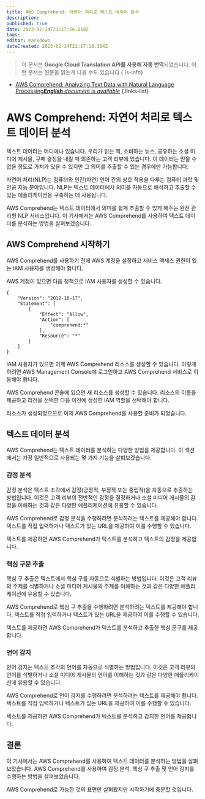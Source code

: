 ```yaml
---
title: AWS Comprehend: 자연어 처리로 텍스트 데이터 분석
description: 
published: true
date: 2023-02-14T21:17:26.018Z
tags: 
editor: markdown
dateCreated: 2023-02-14T21:17:18.354Z
---
```


> 이 문서는 **Google Cloud Translation API를 사용해 자동 번역**되었습니다.
어떤 문서는 원문을 읽는게 나을 수도 있습니다.{.is-info}



- [AWS Comprehend: Analyzing Text Data with Natural Language Processing***English** document is available*](/en/Knowledge-base/Cloud/aws-comprehend-analyzing-text-data-with-natural-language-processing)
{.links-list}



# AWS Comprehend: 자연어 처리로 텍스트 데이터 분석

텍스트 데이터는 어디에나 있습니다. 우리가 읽는 책, 소비하는 뉴스, 공유하는 소셜 미디어 게시물, 구매 결정을 내릴 때 의존하는 고객 리뷰에 있습니다. 이 데이터는 믿을 수 없을 정도로 가치가 있을 수 있지만 그 의미를 추출할 수 있는 경우에만 가능합니다.

자연어 처리(NLP)는 컴퓨터와 인간(자연) 언어 간의 상호 작용을 다루는 컴퓨터 과학 및 인공 지능 분야입니다. NLP는 텍스트 데이터에서 의미를 자동으로 해석하고 추출할 수 있는 애플리케이션을 구축하는 데 사용됩니다.

AWS Comprehend는 텍스트 데이터에서 의미를 쉽게 추출할 수 있게 해주는 완전 관리형 NLP 서비스입니다. 이 기사에서는 AWS Comprehend를 사용하여 텍스트 데이터를 분석하는 방법을 살펴보겠습니다.

## AWS Comprehend 시작하기

AWS Comprehend를 사용하기 전에 AWS 계정을 설정하고 서비스 액세스 권한이 있는 IAM 사용자를 생성해야 합니다.

AWS 계정이 있으면 다음 정책으로 IAM 사용자를 생성할 수 있습니다.

```{language} {code}
{
    "Version": "2012-10-17",
    "Statement": [
        {
            "Effect": "Allow",
            "Action": [
                "comprehend:*"
            ],
            "Resource": "*"
        }
    ]
}
```

IAM 사용자가 있으면 이제 AWS Comprehend 리소스를 생성할 수 있습니다. 이렇게 하려면 AWS Management Console에 로그인하고 AWS Comprehend 서비스로 이동해야 합니다.

AWS Comprehend 콘솔에 있으면 새 리소스를 생성할 수 있습니다. 리소스의 이름을 제공하고 리전을 선택한 다음 이전에 생성한 IAM 역할을 선택해야 합니다.

리소스가 생성되었으므로 이제 AWS Comprehend를 사용할 준비가 되었습니다.

## 텍스트 데이터 분석

AWS Comprehend는 텍스트 데이터를 분석하는 다양한 방법을 제공합니다. 이 섹션에서는 가장 일반적으로 사용되는 몇 가지 기능을 살펴보겠습니다.

### 감정 분석

감정 분석은 텍스트 조각에서 감정(긍정적, 부정적 또는 중립적)을 자동으로 추출하는 방법입니다. 이것은 고객 리뷰의 전반적인 감정을 결정하거나 소셜 미디어 게시물의 감정을 이해하는 것과 같은 다양한 애플리케이션에 유용할 수 있습니다.

AWS Comprehend로 감정 분석을 수행하려면 분석하려는 텍스트를 제공해야 합니다. 텍스트를 직접 입력하거나 텍스트가 있는 URL을 제공하여 이를 수행할 수 있습니다.

텍스트를 제공하면 AWS Comprehend가 텍스트를 분석하고 텍스트의 감정을 제공합니다.

### 핵심 구문 추출

핵심 구 추출은 텍스트에서 핵심 구를 자동으로 식별하는 방법입니다. 이것은 고객 리뷰의 주제를 식별하거나 소셜 미디어 게시물의 주제를 이해하는 것과 같은 다양한 애플리케이션에 유용할 수 있습니다.

AWS Comprehend로 핵심 구 추출을 수행하려면 분석하려는 텍스트를 제공해야 합니다. 텍스트를 직접 입력하거나 텍스트가 있는 URL을 제공하여 이를 수행할 수 있습니다.

텍스트를 제공하면 AWS Comprehend가 텍스트를 분석하고 추출한 핵심 문구를 제공합니다.

### 언어 감지

언어 감지는 텍스트 조각의 언어를 자동으로 식별하는 방법입니다. 이것은 고객 리뷰의 언어를 식별하거나 소셜 미디어 게시물의 언어를 이해하는 것과 같은 다양한 애플리케이션에 유용할 수 있습니다.

AWS Comprehend로 언어 감지를 수행하려면 분석하려는 텍스트를 제공해야 합니다. 텍스트를 직접 입력하거나 텍스트가 있는 URL을 제공하여 이를 수행할 수 있습니다.

텍스트를 제공하면 AWS Comprehend가 텍스트를 분석하고 감지한 언어를 제공합니다.

## 결론

이 기사에서는 AWS Comprehend를 사용하여 텍스트 데이터를 분석하는 방법을 살펴보았습니다. AWS Comprehend를 사용하여 감정 분석, 핵심 구 추출 및 언어 감지를 수행하는 방법을 살펴보았습니다.

AWS Comprehend로 가능한 것의 표면만 살펴봤지만 시작하기에 충분할 것입니다.